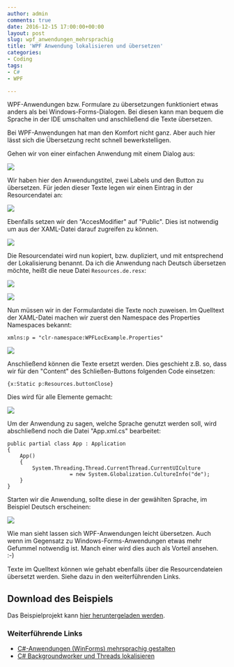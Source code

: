 ```yaml
---
author: admin
comments: true
date: 2016-12-15 17:00:00+00:00
layout: post
slug: wpf_anwendungen_mehrsprachig
title: 'WPF Anwendung lokalisieren und übersetzen'
categories:
- Coding
tags:
- C#
- WPF

---
```



WPF-Anwendungen bzw. Formulare zu übersetzungen funktioniert etwas anders als bei Windows-Forms-Dialogen. Bei diesen kann man bequem die Sprache in der IDE umschalten und anschließend die Texte übersetzen.

Bei WPF-Anwendungen hat man den Komfort nicht ganz. Aber auch hier lässt sich die Übersetzung recht schnell bewerkstelligen.

Gehen wir von einer einfachen Anwendung mit einem Dialog aus:

![](/assets/uploads/2017/12/trans1.png)

Wir haben hier den Anwendungstitel, zwei Labels und den Button zu übersetzen. Für jeden dieser Texte legen wir einen Eintrag in der Resourcendatei an:

![](/assets/uploads/2017/12/trans2.png)

Ebenfalls setzen wir den "AccesModifier" auf "Public". Dies ist notwendig um aus der XAML-Datei darauf zugreifen zu können.

![](/assets/uploads/2017/12/trans3.png)

Die Resourcendatei wird nun kopiert, bzw. dupliziert, und mit entsprechend der Lokalisierung benannt. Da ich die Anwendung nach Deutsch übersetzen möchte, heißt die neue Datei <code>Resources.de.resx</code>:

![](/assets/uploads/2017/12/trans4.png)

![](/assets/uploads/2017/12/trans5.png)

Nun müssen wir in der Formulardatei die Texte noch zuweisen. Im Quelltext der XAML-Datei machen wir zuerst den Namespace des Properties Namespaces bekannt:

	xmlns:p = "clr-namespace:WPFLocExample.Properties"
	
![](/assets/uploads/2017/12/trans6.png)


Anschließend können die Texte ersetzt werden. Dies geschieht z.B. so, dass wir für den "Content" des Schließen-Buttons folgenden Code einsetzen:

	{x:Static p:Resources.buttonClose}
	
Dies wird für alle Elemente gemacht:

![](/assets/uploads/2017/12/trans7.png)

Um der Anwendung zu sagen, welche Sprache genutzt werden soll, wird abschließend noch die Datei "App.xml.cs" bearbeitet:

    public partial class App : Application
    {
        App()
        {
            System.Threading.Thread.CurrentThread.CurrentUICulture 
            			= new System.Globalization.CultureInfo("de");
        }
    }
    
Starten wir die Anwendung, sollte diese in der gewählten Sprache, im Beispiel Deutsch erscheinen:

![](/assets/uploads/2017/12/trans8.png)

Wie man sieht lassen sich WPF-Anwendungen leicht übersetzen. Auch wenn im Gegensatz zu Windows-Forms-Anwendungen etwas mehr Gefummel notwendig ist. Manch einer wird dies auch als Vorteil ansehen. :-)

Texte im Quelltext können wie gehabt ebenfalls über die Resourcendateien übersetzt werden. Siehe dazu in den weiterführenden Links.

## Download des Beispiels

Das Beispielprojekt kann [hier heruntergeladen werden](/assets/wp-custom/wpflocexample.zip).


### Weiterführende Links

- [C#-Anwendungen (WinForms) mehrsprachig gestalten](http://andydunkel.net/coding/2015/07/04/c_sharp_anwendungen_mehrsprachig.html "")
- [C# Backgroundworker und Threads lokalisieren](http://andydunkel.net/coding/2016/11/22/c-sharp-mehrsprachig-backgroundworker.html)